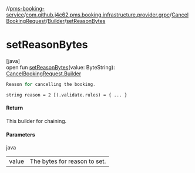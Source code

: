 //[pms-booking-service](../../../../index.md)/[com.github.j4c62.pms.booking.infrastructure.provider.grpc](../../index.md)/[CancelBookingRequest](../index.md)/[Builder](index.md)/[setReasonBytes](set-reason-bytes.md)

# setReasonBytes

[java]\
open fun [setReasonBytes](set-reason-bytes.md)(value: ByteString): [CancelBookingRequest.Builder](index.md)

```kotlin
Reason for cancelling the booking.

```

`string reason = 2 [(.validate.rules) = { ... }`

#### Return

This builder for chaining.

#### Parameters

java

| | |
|---|---|
| value | The bytes for reason to set. |